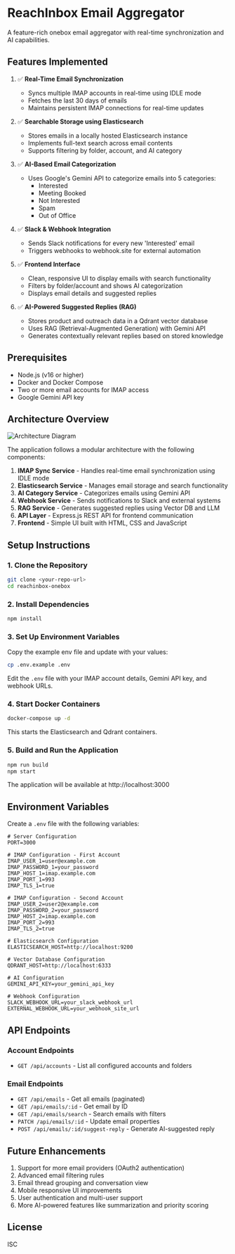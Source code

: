 # ReachInbox Email Aggregator

A feature-rich onebox email aggregator with real-time synchronization and AI capabilities.

## Features Implemented

1. ✅ **Real-Time Email Synchronization**
   - Syncs multiple IMAP accounts in real-time using IDLE mode
   - Fetches the last 30 days of emails
   - Maintains persistent IMAP connections for real-time updates

2. ✅ **Searchable Storage using Elasticsearch**
   - Stores emails in a locally hosted Elasticsearch instance
   - Implements full-text search across email contents
   - Supports filtering by folder, account, and AI category

3. ✅ **AI-Based Email Categorization**
   - Uses Google's Gemini API to categorize emails into 5 categories:
     - Interested
     - Meeting Booked
     - Not Interested
     - Spam
     - Out of Office

4. ✅ **Slack & Webhook Integration**
   - Sends Slack notifications for every new 'Interested' email
   - Triggers webhooks to webhook.site for external automation

5. ✅ **Frontend Interface**
   - Clean, responsive UI to display emails with search functionality
   - Filters by folder/account and shows AI categorization
   - Displays email details and suggested replies

6. ✅ **AI-Powered Suggested Replies (RAG)**
   - Stores product and outreach data in a Qdrant vector database
   - Uses RAG (Retrieval-Augmented Generation) with Gemini API
   - Generates contextually relevant replies based on stored knowledge

## Prerequisites

- Node.js (v16 or higher)
- Docker and Docker Compose
- Two or more email accounts for IMAP access
- Google Gemini API key

## Architecture Overview

![Architecture Diagram](https://i.imgur.com/YourDiagramImage.png)

The application follows a modular architecture with the following components:

1. **IMAP Sync Service** - Handles real-time email synchronization using IDLE mode
2. **Elasticsearch Service** - Manages email storage and search functionality
3. **AI Category Service** - Categorizes emails using Gemini API
4. **Webhook Service** - Sends notifications to Slack and external systems
5. **RAG Service** - Generates suggested replies using Vector DB and LLM
6. **API Layer** - Express.js REST API for frontend communication
7. **Frontend** - Simple UI built with HTML, CSS and JavaScript

## Setup Instructions

### 1. Clone the Repository

```bash
git clone <your-repo-url>
cd reachinbox-onebox
```

### 2. Install Dependencies

```bash
npm install
```

### 3. Set Up Environment Variables

Copy the example env file and update with your values:

```bash
cp .env.example .env
```

Edit the `.env` file with your IMAP account details, Gemini API key, and webhook URLs.

### 4. Start Docker Containers

```bash
docker-compose up -d
```

This starts the Elasticsearch and Qdrant containers.

### 5. Build and Run the Application

```bash
npm run build
npm start
```

The application will be available at http://localhost:3000

## Environment Variables

Create a `.env` file with the following variables:

```
# Server Configuration
PORT=3000

# IMAP Configuration - First Account
IMAP_USER_1=user@example.com
IMAP_PASSWORD_1=your_password
IMAP_HOST_1=imap.example.com
IMAP_PORT_1=993
IMAP_TLS_1=true

# IMAP Configuration - Second Account
IMAP_USER_2=user2@example.com
IMAP_PASSWORD_2=your_password
IMAP_HOST_2=imap.example.com
IMAP_PORT_2=993
IMAP_TLS_2=true

# Elasticsearch Configuration
ELASTICSEARCH_HOST=http://localhost:9200

# Vector Database Configuration
QDRANT_HOST=http://localhost:6333

# AI Configuration
GEMINI_API_KEY=your_gemini_api_key

# Webhook Configuration
SLACK_WEBHOOK_URL=your_slack_webhook_url
EXTERNAL_WEBHOOK_URL=your_webhook_site_url
```

## API Endpoints

### Account Endpoints
- `GET /api/accounts` - List all configured accounts and folders

### Email Endpoints
- `GET /api/emails` - Get all emails (paginated)
- `GET /api/emails/:id` - Get email by ID
- `GET /api/emails/search` - Search emails with filters
- `PATCH /api/emails/:id` - Update email properties
- `POST /api/emails/:id/suggest-reply` - Generate AI-suggested reply

## Future Enhancements

1. Support for more email providers (OAuth2 authentication)
2. Advanced email filtering rules
3. Email thread grouping and conversation view
4. Mobile responsive UI improvements
5. User authentication and multi-user support
6. More AI-powered features like summarization and priority scoring

## License

ISC
